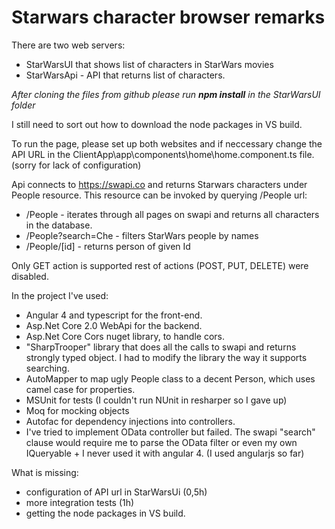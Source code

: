 # Starwars character browser remarks

There are two web servers:
- StarWarsUI that shows list of characters in StarWars movies
- StarWarsApi - API that returns list of characters.

*After cloning the files from github please run **npm install** in the StarWarsUI folder*

I still need to sort out how to download the node packages in VS build.

To run the page, please set up both websites and if neccessary change the API URL in the ClientApp\app\components\home\home.component.ts file. (sorry for lack of configuration)

Api connects to https://swapi.co and returns Starwars characters under People resource. This resource  can be invoked by querying /People url:

- /People - iterates through all pages on swapi and returns all characters in the database.
- /People?search=Che - filters StarWars people by names
- /People/[id] - returns person of given Id

Only GET action is supported rest of actions (POST, PUT, DELETE) were disabled.

In the project I've used:
- Angular 4 and typescript for the front-end.
- Asp.Net Core 2.0 WebApi for the backend.
- Asp.Net Core Cors nuget library, to handle cors.
- "SharpTrooper" library that does all the calls to swapi and returns strongly typed object. I had to modify the library the way it supports searching.
- AutoMapper to map ugly People class to a decent Person, which uses camel case for properties.
- MSUnit for tests (I couldn't run NUnit in resharper so I gave up)
- Moq for mocking objects
- Autofac for dependency injections into controllers.
- I've tried to implement OData controller but failed. The swapi "search" clause would require me to parse the OData filter or even my own IQueryable + I never used it with angular 4. (I used angularjs so far)

What is missing:
- configuration of API url in StarWarsUi (0,5h)
- more integration tests (1h)
- getting the node packages in VS build.